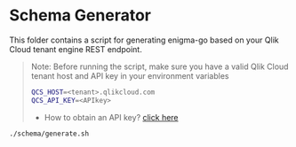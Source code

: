 # Schema Generator

This folder contains a script for generating enigma-go based on your Qlik Cloud tenant engine REST endpoint.

> Note: Before running the script, make sure you have a valid Qlik Cloud tenant host and API key in your environment variables
> ```bash
> QCS_HOST=<tenant>.qlikcloud.com
> QCS_API_KEY=<APIkey>
> ```
> - How to obtain an API key? [click here](https://qlik.dev/tutorials/generate-your-first-api-key)


```bash
./schema/generate.sh
```
